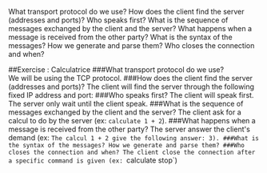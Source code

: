 What transport protocol do we use?
How does the client find the server (addresses and ports)?
Who speaks first?
What is the sequence of messages exchanged by the client and the server?
What happens when a message is received from the other party?
What is the syntax of the messages? How we generate and parse them?
Who closes the connection and when?

##Exercise : Calculatrice
###What transport protocol do we use?  
We will be using the TCP protocol.
###How does the client find the server (addresses and ports)?
The client will find the server through the following fixed IP address and port: 
###Who speaks first?
The client will speak first. The server only wait until the client speak.
###What is the sequence of messages exchanged by the client and the server?
The client ask for a calcul to do by the server (ex: `calculate 1 + 2`).
###What happens when a message is received from the other party?
 The server answer the client's demand (ex: `The calcul 1 + 2 give the following answer: 3).
###What is the syntax of the messages? How we generate and parse them?
###Who closes the connection and when?
The client close the connection after a specific command is given (ex: `calculate stop`)